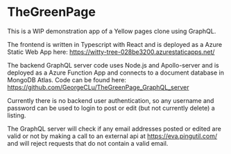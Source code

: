# TheGreenPage

This is a WIP demonstration app of a Yellow pages clone using GraphQL.

The frontend is written in Typescript with React and is deployed as a Azure Static Web App here:
https://witty-tree-028be3200.azurestaticapps.net/

The backend GraphQL server code uses Node.js and Apollo-server and is deployed as a Azure Function App and connects to a document database in MongoDB Atlas. 
Code can be found here:
https://github.com/GeorgeCLu/TheGreenPage_GraphQL_server

Currently there is no backend user authentication, so any username and password can be used to login to post or edit (but not currently delete) a listing.

The GraphQL server will check if any email addresses posted or edited are valid or not by making a call to an external api at https://eva.pingutil.com/ and will reject requests that do not contain a valid email.
